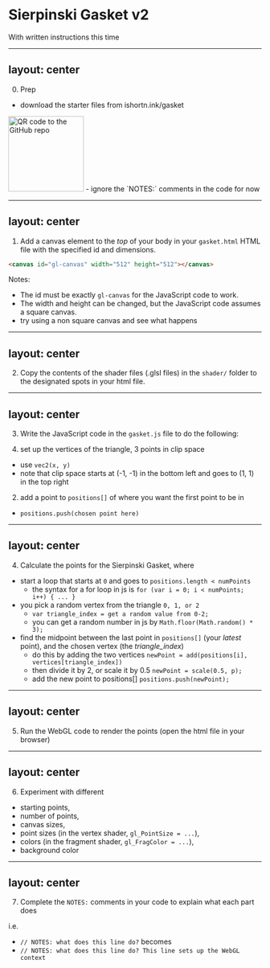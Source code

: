 # Sierpinski Gasket v2
With written instructions this time

---
layout: center
---

0. Prep
- download the starter files from 
ishortn.ink/gasket
<img src="/images/gitQr" alt="QR code to the GitHub repo" width="150"/>
- ignore the `NOTES:` comments in the code for now

---
layout: center
---

1. Add a canvas element to the *top* of your body in your `gasket.html` HTML file with the specified id and dimensions.

```html
<canvas id="gl-canvas" width="512" height="512"></canvas>
```

Notes:
- The id must be exactly `gl-canvas` for the JavaScript code to work.
- The width and height can be changed, but the JavaScript code assumes a square canvas.
- try using a non square canvas and see what happens

---
layout: center
---

2. Copy the contents of the shader files (.glsl files) in the `shader/` folder to the designated spots in your html file.

---
layout: center
---

3. Write the JavaScript code in the `gasket.js` file to do the following:

1. set up the vertices of the triangle, 3 points in clip space
- use `vec2(x, y)`
- note that clip space starts at (-1, -1) in the bottom left and goes to (1, 1) in the top right
2. add a point to `positions[]` of where you want the first point to be in
- `positions.push(chosen point here)`

---
layout: center
---

4. Calculate the points for the Sierpinski Gasket, where 

- start a loop that starts at `0` and goes to `positions.length < numPoints`
    - the syntax for a for loop in js is `for (var i = 0; i < numPoints; i++) { ... }`
- you pick a random vertex from the triangle `0, 1, or 2`
    - `var triangle_index = get a random value from 0-2;`
    - you can get a random number in js by `Math.floor(Math.random() * 3);`
- find the midpoint between the last point in `positions[]` (your *latest* point), and the chosen vertex (the *triangle_index*)
    - do this by adding the two vertices `newPoint = add(positions[i], vertices[triangle_index])`
    - then divide it by 2, or scale it by 0.5 `newPoint = scale(0.5, p);`
    - add the new point to positions[] `positions.push(newPoint);`

---
layout: center
---

5. Run the WebGL code to render the points (open the html file in your browser)

---
layout: center
---

6. Experiment with different 
- starting points,
- number of points,
- canvas sizes,
- point sizes (in the vertex shader, `gl_PointSize = ...`),
- colors (in the fragment shader, `gl_FragColor = ...`),
- background color

---
layout: center
---

7. Complete the `NOTES:` comments in your code to explain what each part does

i.e. 
- `// NOTES: what does this line do?` becomes
- `// NOTES: what does this line do? This line sets up the WebGL context`

